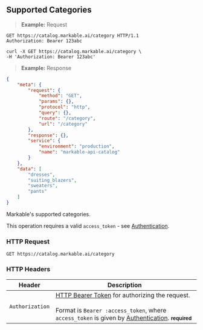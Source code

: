 
## Supported Categories

> **Example:** Request

```http
GET https://catalog.markable.ai/category HTTP/1.1
Authorization: Bearer 123abc
```

```shell
curl -X GET https://catalog.markable.ai/category \
-H 'Authorization: Bearer 123abc'
```

> **Example:** Response

```json
{
    "meta": {
        "request": {
            "method": "GET",
            "params": {},
            "protocol": "http",
            "query": {},
            "route": "/category",
            "url": "/category"
        },
        "response": {},
        "service": {
            "environment": "production",
            "name": "markable-api-catalog"
        }
    },
    "data": [
        "dresses",
        "suiting_blazers",
        "sweaters",
        "pants"
    ]
}
```


Markable's supported categories.

<aside class="notice">
    This operation requires a valid <code>access_token</code> - see <a href="#authentication">Authentication</a>.
</aside>


### HTTP Request

`GET https://catalog.markable.ai/category`


### HTTP Headers

Header          | Description
----------        | ----------
`Authorization`     | [HTTP Bearer Token](https://tools.ietf.org/html/rfc6750) for authorizing the request. <br><br>Format is `Bearer :access_token`, where `access_token` is given by [Authentication](#authentication). **<small>required</small>**
